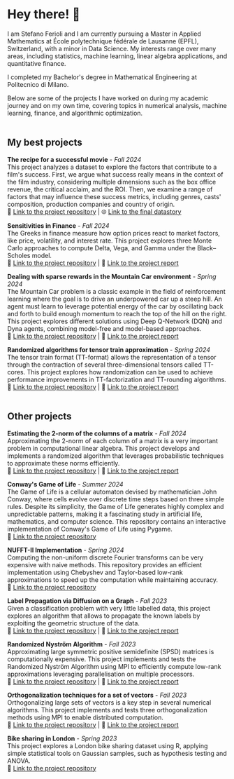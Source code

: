 # Hey there! 👋

I am Stefano Ferioli and I am currently pursuing a Master in Applied Mathematics at École polytechnique fédérale de Lausanne (EPFL), Switzerland, with a minor in Data Science. My interests range over many areas, including statistics, machine learning, linear algebra applications, and quantitative finance.

I completed my Bachelor's degree in Mathematical Engineering at Politecnico di Milano.

Below are some of the projects I have worked on during my academic journey and on my own time, covering topics in numerical analysis, machine learning, finance, and algorithmic optimization.<br><br>

## My best projects

**The recipe for a successful movie** - *Fall 2024* \
This project analyzes a dataset to explore the factors that contribute to a film's success. First, we argue what success really means in the context of the film industry, considering multiple dimensions such as the box office revenue, the critical acclaim, and the ROI. Then, we examine a range of factors that may influence these success metrics, including genres, casts' composition, production companies and country of origin. \
📁 [Link to the project repository](https://github.com/ferioliste/movies-success-analysis) | 🌐 [Link to the final datastory](https://ferioliste.github.io/theblockbusters-datastory/)

**Sensitivities in Finance** - *Fall 2024* \
The Greeks in finance measure how option prices react to market factors, like price, volatility, and interest rate. This project explores three Monte Carlo approaches to compute Delta, Vega, and Gamma under the Black–Scholes model. \
📁 [Link to the project repository](https://github.com/ferioliste/sensitivities-in-finance) | 📄 [Link to the project report](https://docs.google.com/gview?url=https://raw.githubusercontent.com/ferioliste/sensitivities-in-finance/main/Report_Ferioli_Arrighetti_Fioratti.pdf)

**Dealing with sparse rewards in the Mountain Car environment** - *Spring 2024* \
The Mountain Car problem is a classic example in the field of reinforcement learning where the goal is to drive an underpowered car up a steep hill. An agent must learn to leverage potential energy of the car by oscillating back and forth to build enough momentum to reach the top of the hill on the right. This project explores different solutions using Deep Q-Network (DQN) and Dyna agents, combining model-free and model-based approaches. \
📁 [Link to the project repository](https://github.com/ferioliste/MountainCar-RL) | 📄 [Link to the project report](https://docs.google.com/gview?url=https://raw.githubusercontent.com/ferioliste/MountainCar-RL/main/report_MountainCar_PaoloGiaretta_StefanoFerioli.pdf)

**Randomized algorithms for tensor train approximation** - *Spring 2024* \
The tensor train format (TT-format) allows the representation of a tensor through the contraction of several three-dimensional tensors called TT-cores. This project explores how randomization can be used to achieve performance improvements in TT-factorization and TT-rounding algorithms. \
📁 [Link to the project repository](https://github.com/ferioliste/TensorTrainApproximation) | 📄 [Link to the project report](https://docs.google.com/gview?url=https://raw.githubusercontent.com/ferioliste/TensorTrainApproximation/main/Stefano_FERIOLI_semester_project.pdf)<br><br>

## Other projects

**Estimating the 2-norm of the columns of a matrix** - *Fall 2024* \
Approximating the 2-norm of each column of a matrix is a very important problem in computational linear algebra. This project develops and implements a randomized algorithm that leverages probabilistic techniques to approximate these norms efficiently. \
📁 [Link to the project repository](https://github.com/ferioliste/columns-norm-estimator) | 📄 [Link to the project report](https://docs.google.com/gview?url=https://raw.githubusercontent.com/ferioliste/columns-norm-estimator/main/Stefano_FERIOLI_project.pdf)

**Conway's Game of Life** - *Summer 2024* \
The Game of Life is a cellular automaton devised by mathematician John Conway, where cells evolve over discrete time steps based on three simple rules. Despite its simplicity, the Game of Life generates highly complex and unpredictable patterns, making it a fascinating study in artificial life, mathematics, and computer science. This repository contains an interactive implementation of Conway's Game of Life using Pygame. \
📁 [Link to the project repository](https://github.com/ferioliste/game-of-life)

**NUFFT-II Implementation** - *Spring 2024* \
Computing the non-uniform discrete Fourier transforms can be very expensive with naive methods. This repository provides an efficient implementation using Chebyshev and Taylor-based low-rank approximations to speed up the computation while maintaining accuracy. \
📁 [Link to the project repository](https://github.com/ferioliste/non-uniform-FFT)

**Label Propagation via Diffusion on a Graph** - *Fall 2023* \
Given a classification problem with very little labelled data, this project explores an algorithm that allows to propagate the known labels by exploiting the geometric structure of the data. \
📁 [Link to the project repository](https://github.com/ferioliste/label-propagation) | 📄 [Link to the project report](https://docs.google.com/gview?url=https://raw.githubusercontent.com/ferioliste/label-propagation/main/ferioli_schmitt_beneventano_report.pdf)

**Randomized Nyström Algorithm** - *Fall 2023* \
Approximating large symmetric positive semidefinite (SPSD) matrices is computationally expensive. This project implements and tests the Randomized Nyström Algorithm using MPI to efficiently compute low-rank approximations leveraging parallelisation on multiple processors. \
📁 [Link to the project repository](https://github.com/ferioliste/randomized-nystrom) | 📄 [Link to the project report](https://docs.google.com/gview?url=https://raw.githubusercontent.com/ferioliste/randomized-nystrom/main/ferioli_koiner_project2.pdf)

**Orthogonalization techniques for a set of vectors** - *Fall 2023* \
Orthogonalizing large sets of vectors is a key step in several numerical algorithms. This project implements and tests three orthogonalization methods using MPI to enable distributed computation. \
📁 [Link to the project repository](https://github.com/ferioliste/qr-factorization) | 📄 [Link to the project report](https://docs.google.com/gview?url=https://raw.githubusercontent.com/ferioliste/qr-factorization/main/ferioli_project1.pdf)

**Bike sharing in London** - *Spring 2023* \
This project explores a London bike sharing dataset using R, applying simple statistical tools on Gaussian samples, such as hypothesis testing and ANOVA. \
📁 [Link to the project repository](https://github.com/ferioliste/bike-sharing)
